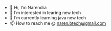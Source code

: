 - 👋 Hi, I’m Narendra
- 👀 I’m interested in learing new tech
- 🌱 I’m currently learning java new tech
- 📫 How to reach me @ naren.btech@gmail.com

<!---
Narendra is a ✨ special ✨ repository because its `README.md` (this file) appears on your GitHub profile.
You can click the Preview link to take a look at your changes.
--->
